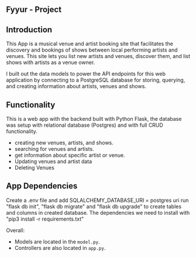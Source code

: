 ## Fyyur - Project

## Introduction

This App is a musical venue and artist booking site that facilitates the discovery and bookings of shows between local performing artists and venues. This site lets you list new artists and venues, discover them, and list shows with artists as a venue owner.

I built out the data models to power the API endpoints for this web application by connecting to a PostgreSQL database for storing, querying, and creating information about artists, venues and shows.

## Functionality

This is a web app with the backend built with Python Flask, the database was setup with relational database (Postgres) and with full CRUD functionality.

- creating new venues, artists, and shows.
- searching for venues and artists.
- get information about specific artist or venue.
- Updating venues and artist data
- Deleting Venues

## App Dependencies

Create a .env file and add SQLALCHEMY_DATABASE_URI = postgres uri
run "flask db init", "flask db migrate" and "flask db upgrade" to create tables and columns in created database.
The dependencies we need to install with "pip3 install -r requirements.txt"

Overall:

- Models are located in the `model.py`.
- Controllers are also located in `app.py`.
